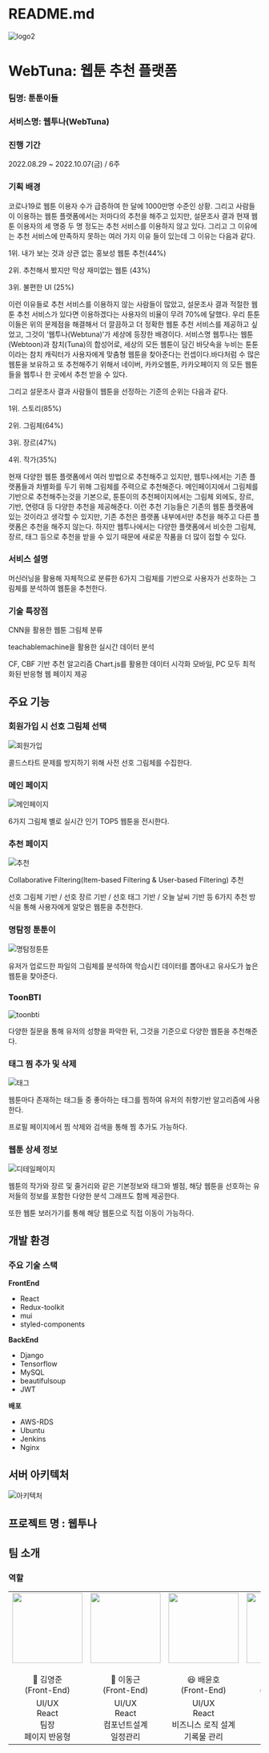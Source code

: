# README.md

![logo2](/uploads/d4335d16ba0c48cdc17dd821525f016c/logo2.png)


# WebTuna: 웹툰 추천 플랫폼

### 팀명: 툰툰이들

### 서비스명: 웹투나(WebTuna)

### 진행 기간

2022.08.29 ~ 2022.10.07(금) / 6주

### 기획 배경

 코로나19로 웹툰 이용자 수가 급증하여 한 달에 1000만명 수준인 상황. 그리고 사람들이 이용하는 웹툰 플랫폼에서는 저마다의 추천을 해주고 있지만, 설문조사 결과 현재 웹툰 이용자의 세 명중 두 명 정도는 추천 서비스를 이용하지 않고 있다. 그리고 그 이유에는 추천 서비스에 만족하지 못하는 여러 가지 이유 들이 있는데 그 이유는 다음과 같다.

1위. 내가 보는 것과 상관 없는 홍보성 웹툰 추천(44%)

2위. 추천해서 봤지만 막상 재미없는 웹툰 (43%)

3위. 불편한 UI (25%)

  이런 이유들로 추천 서비스를 이용하지 않는 사람들이 많았고, 설문조사 결과 적절한 웹툰 추천 서비스가 있다면 이용하겠다는 사용자의 비율이 무려 70%에 달했다. 우리 툰툰이들은 위의 문제점을 해결해서 더 깔끔하고 더 정확한 웹툰 추천 서비스를 제공하고 싶었고, 그것이 ‘웹투나(Webtuna)’가 세상에 등장한 배경이다. 서비스명 웹투나는 웹툰(Webtoon)과 참치(Tuna)의 합성어로, 세상의 모든 웹툰이 담긴 바닷속을 누비는 툰툰이라는 참치 캐릭터가 사용자에게 맞춤형 웹툰을 찾아준다는 컨셉이다.바다처럼 수 많은 웹툰을 보유하고 또 추천해주기 위해서 네이버, 카카오웹툰, 카카오페이지 의 모든 웹툰들을 웹투나 한 곳에서 추천 받을 수 있다. 

그리고 설문조사 결과 사람들이 웹툰을 선정하는 기준의 순위는 다음과 같다.

1위. 스토리(85%)

2위. 그림체(64%)

3위. 장르(47%)

4위. 작가(35%)

 현재 다양한 웹툰 플랫폼에서 여러 방법으로 추천해주고 있지만, 웹투나에서는 기존 플랫폼들과 차별화를 두기 위해 그림체를 주력으로 추천해준다. 메인페이지에서 그림체를 기반으로 추천해주는것을 기본으로, 툰툰이의 추천페이지에서는 그림체 외에도, 장르, 기반, 연령대 등 다양한 추천을 제공해준다. 이런 추천 기능들은 기존의 웹툰 플랫폼에 있는 것이라고 생각할 수 있지만, 기존 추천은 플랫폼 내부에서만 추천을 해주고 다른 플랫폼은 추천을 해주지 않는다. 하지만 웹투나에서는 다양한 플랫폼에서 비슷한 그림체, 장르, 태그 등으로 추천을 받을 수 있기 때문에 새로운 작품을 더 많이 접할 수 있다.

### 서비스 설명

머신러닝을 활용해 자체적으로 분류한 6가지 그림체를 기반으로 사용자가 선호하는 그림체를 분석하여 웹툰을 추천한다.

### 기술 특장점

CNN을 활용한 웹툰 그림체 분류

teachablemachine을 활용한 실시간 데이터 분석

CF, CBF 기반 추천 알고리즘
Chart.js를 활용한 데이터 시각화
모바일, PC 모두 최적화된 반응형 웹 페이지 제공

## 주요 기능

### 회원가입 시 선호 그림체 선택

![회원가입](/uploads/67b0286453c7c9d488a8cec5a2ff6066/회원가입.gif)

콜드스타트 문제를 방지하기 위해 사전 선호 그림체를 수집한다.

### 메인 페이지

![메인페이지](/uploads/a2d750334fa6755901063f4f681aa5bf/메인페이지.gif)

6가지 그림체 별로 실시간 인기 TOP5 웹툰을 전시한다.

### 추천 페이지

![추천](/uploads/5aa7d47b6e081c737f75b5d3faf5098b/추천.gif)

Collaborative Filtering(Item-based Filtering & User-based Filtering) 추천

선호 그림체 기반 / 선호 장르 기반 / 선호 태그 기반 / 오늘 날씨 기반 등 6가지 추천 방식을 통해 사용자에게 알맞은 웹툰을 추천한다.

### 명탐정 툰툰이

![명탐정툰툰](/uploads/21fab027ed69add64788fdef42a72ffd/명탐정툰툰.gif)

유저가 업로드한 파일의 그림체를 분석하여 학습시킨 데이터를 뽑아내고 유사도가 높은 웹툰을 찾아준다.

### ToonBTI

![toonbti](/uploads/9e62b1894a139d584bd7a60bccd09741/toonbti.gif)

다양한 질문을 통해 유저의 성향을 파악한 뒤, 그것을 기준으로 다양한 웹툰을 추천해준다.

### 태그 찜 추가 및 삭제

![태그](/uploads/13bf0dd348eea494830e2e9ce4c957de/태그.gif)

웹툰마다 존재하는 태그들 중 좋아하는 태그를 찜하여 유저의 취향기반 알고리즘에 사용한다.

프로필 페이지에서 찜 삭제와 검색을 통해 찜 추가도 가능하다. 

### 웹툰 상세 정보

![디테일페이지](/uploads/f5e1d255c898d184881958d88fc6835a/디테일페이지.gif)

웹툰의 작가와 장르 및 줄거리와 같은 기본정보와 태그와 별점, 해당 웹툰을 선호하는 유저들의 정보를 포함한 다양한 분석 그래프도 함께 제공한다.

또한 웹툰 보러가기를 통해 해당 웹툰으로 직접 이동이 가능하다.

## 개발 환경

### 주요 기술 스택

**FrontEnd**

- React
- Redux-toolkit
- mui
- styled-components

**BackEnd**

- Django
- Tensorflow
- MySQL
- beautifulsoup
- JWT

**배포**

- AWS-RDS
- Ubuntu
- Jenkins
- Nginx

## 서버 아키텍처

![아키텍처](/uploads/15c59549c506dd5cc26ed55e83fdd8d6/아키텍처.png)

## 프로젝트 명 : 웹투나

## 팀 소개

### 역할

<table>
    <tr>
        <td height="140px" align="center">
            <img src="/uploads/a5d79076583fe2333a635d6b4eae7daf/김영준.jpg" width="140px" /> <br><br> 👑 김영준 <br>(Front-End) </a> <br></td>
        <td height="140px" align="center">
            <img src="/uploads/0934f722c4124be33805f003cfcdc532/이동근.jpg" width="140px" /> <br><br> 🙂 이동근 <br>(Front-End) </a> <br></td>
        <td height="140px" align="center">
            <img src="/uploads/51d3e99dbbaecdb19c4f48c82c8fa4bf/배윤호.jpg" width="140px" /> <br><br> 😆 배윤호 <br>(Front-End) </a> <br></td>
        <td height="140px" align="center">
            <img src="/uploads/2de9c544b4221bafa500a6ae52ec3fed/김민성.jpg" width="140px" /> <br><br> 😁 김민성 <br>(Back-End) </a> <br></td>
        <td height="140px" align="center">
            <img src="/uploads/1e655808d8a5b14f7490abc6ad43203e/김우석.jpg" width="140px" /> <br><br> 🙄 김우석 <br>(Back-End) </a> <br></td>
        <td height="140px" align="center">
            <img src="/uploads/43ea7316184eca09106a91e0198f289d/이홍주.jpg" width="140px" /> <br><br> 😶 이홍주 <br>(Back-End) </a> <br></td>
    </tr>
    <tr>
        <td align="center">UI/UX<br/>React<br/>팀장<br/>페이지 반응형</td>
        <td align="center">UI/UX<br/>React<br/>컴포넌트설계<br/>일정관리</td>
        <td align="center">UI/UX<br/>React<br/>비즈니스 로직 설계<br/>기록물 관리</td>
        <td align="center">Django<br/>REST API<br/>DB</td>
        <td align="center">Django<br/>REST API<br/>ML<br/>발표</td>
        <td align="center">Django<br/>REST API<br/>배포<br/>디자인</td>
    </tr>
</table>

